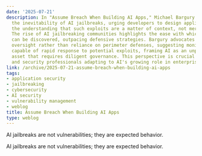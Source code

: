 ```yaml
---
date: '2025-07-21'
description: In "Assume Breach When Building AI Apps," Michael Bargury emphasizes
  the inevitability of AI jailbreaks, urging developers to design applications with
  the understanding that such exploits are a matter of context, not mere vulnerabilities.
  The rise of AI jailbreaking communities highlights the ease with which these bypasses
  can be discovered, outpacing defensive strategies. Bargury advocates for proactive
  oversight rather than reliance on perimeter defenses, suggesting monitoring systems
  capable of rapid response to potential exploits, framing AI as an unpredictable
  asset that requires diligent governance. This perspective is crucial for developers
  and security professionals adapting to AI's growing role in enterprise applications.
link: /archive/2025-07-21-assume-breach-when-building-ai-apps
tags:
- application security
- jailbreaking
- cybersecurity
- AI security
- vulnerability management
- weblog
title: Assume Breach When Building AI Apps
type: weblog
---
```


AI jailbreaks are not vulnerabilities; they are expected behavior.

AI jailbreaks are not vulnerabilities; they are expected behavior.

